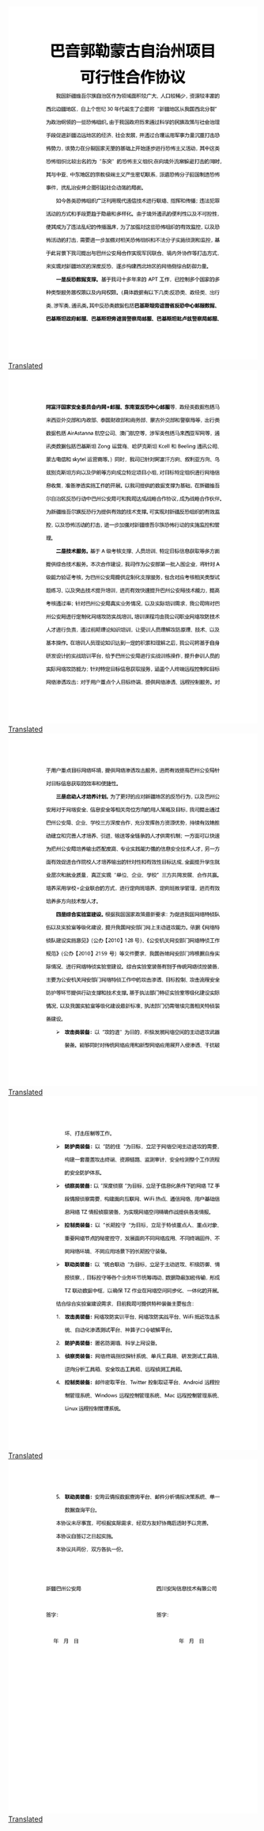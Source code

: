 <img src='d410e4aa-fb52-4ed4-9078-4483267a02b3_0.png'><a href='d410e4aa-fb52-4ed4-9078-4483267a02b3_0.png.en.txt'>Translated</a><br><img src='d410e4aa-fb52-4ed4-9078-4483267a02b3_1.png'><a href='d410e4aa-fb52-4ed4-9078-4483267a02b3_1.png.en.txt'>Translated</a><br><img src='d410e4aa-fb52-4ed4-9078-4483267a02b3_2.png'><a href='d410e4aa-fb52-4ed4-9078-4483267a02b3_2.png.en.txt'>Translated</a><br><img src='d410e4aa-fb52-4ed4-9078-4483267a02b3_3.png'><a href='d410e4aa-fb52-4ed4-9078-4483267a02b3_3.png.en.txt'>Translated</a><br><img src='d410e4aa-fb52-4ed4-9078-4483267a02b3_4.png'><a href='d410e4aa-fb52-4ed4-9078-4483267a02b3_4.png.en.txt'>Translated</a><br>
